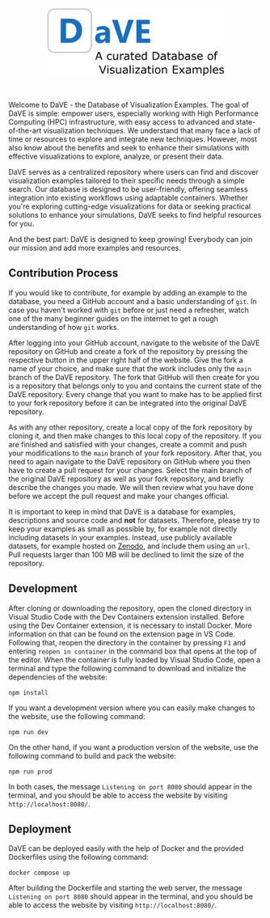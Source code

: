&nbsp;
<p align=center>
  <img src="/website/public/images/home_logo_small.svg" width="350">
</p>
&nbsp;

Welcome to DaVE - the Database of Visualization Examples.
The goal of DaVE is simple: empower users, especially working with High Performance Computing (HPC) infrastructure, with easy access to advanced and state-of-the-art visualization techniques.
We understand that many face a lack of time or resources to explore and integrate new techniques.
However, most also know about the benefits and seek to enhance their simulations with effective visualizations to explore, analyze, or present their data.

DaVE serves as a centralized repository where users can find and discover visualization examples tailored to their specific needs through a simple search.
Our database is designed to be user-friendly, offering seamless integration into existing workflows using adaptable containers.
Whether you're exploring cutting-edge visualizations for data or seeking practical solutions to enhance your simulations, DaVE seeks to find helpful resources for you.

And the best part: DaVE is designed to keep growing!
Everybody can join our mission and add more examples and resources.

## Contribution Process ##
If you would like to contribute, for example by adding an example to the database, you need a GitHub account and a basic understanding of `git`.
In case you haven't worked with `git` before or just need a refresher, watch one of the many beginner guides on the internet to get a rough understanding of how `git` works.

After logging into your GitHub account, navigate to the website of the DaVE repository on GitHub and create a fork of the repository by pressing the respective button in the upper right half of the website.
Give the fork a name of your choice, and make sure that the work includes only the `main` branch of the DaVE repository.
The fork that GitHub will then create for you is a repository that belongs only to you and contains the current state of the DaVE repository.
Every change that you want to make has to be applied first to your fork repository before it can be integrated into the original DaVE repository.

As with any other repository, create a local copy of the fork repository by cloning it, and then make changes to this local copy of the repository.
If you are finished and satisfied with your changes, create a commit and push your modifications to the `main` branch of your fork repository.
After that, you need to again navigate to the DaVE repository on GitHub where you then have to create a pull request for your changes.
Select the main branch of the original DaVE repository as well as your fork repository, and briefly describe the changes you made.
We will then review what you have done before we accept the pull request and make your changes official.

It is important to keep in mind that DaVE is a database for examples, descriptions and source code and **not** for datasets.
Therefore, please try to keep your examples as small as possible by, for example not directly including datasets in your examples.
Instead, use publicly available datasets, for example hosted on [Zenodo](https://zenodo.org/), and include them using an `url`.
Pull requests larger than 100 MB will be declined to limit the size of the repository.

## Development ##
After cloning or downloading the repository, open the cloned directory in Visual Studio Code with the Dev Containers extension installed.
Before using the Dev Container extension, it is necessary to install Docker.
More information on that can be found on the extension page in VS Code.
Following that, reopen the directory in the container by pressing `F1` and entering `reopen in container` in the command box that opens at the top of the editor.
When the container is fully loaded by Visual Studio Code, open a terminal and type the following command to download and initialize the dependencies of the website:
```
npm install
```

If you want a development version where you can easily make changes to the website, use the following command:
```
npm run dev
```
On the other hand, if you want a production version of the website, use the following command to build and pack the website:
```
npm run prod
```
In both cases, the message `Listening on port 8080` should appear in the terminal, and you should be able to access the website by visiting `http://localhost:8080/`.

## Deployment ##
DaVE can be deployed easily with the help of Docker and the provided Dockerfiles using the following command:
```
docker compose up
```
After building the Dockerfile and starting the web server, the message `Listening on port 8080` should appear in the terminal, and you should be able to access the website by visiting `http://localhost:8080/`.
